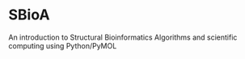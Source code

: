 SBioA
=====

An introduction to Structural Bioinformatics Algorithms and scientific computing using Python/PyMOL
